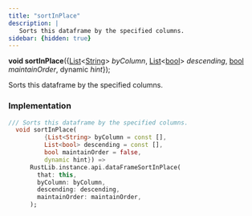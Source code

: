 ```yaml
---
title: "sortInPlace"
description: |
   Sorts this dataframe by the specified columns.
sidebar: {hidden: true}
---
```

<span class="dart-code"><strong>void sortInPlace</strong>({<span class="nobr">[List]\<[String]> <i>byColumn</i></span>, <span class="nobr">[List]\<[bool]> <i>descending</i></span>, <span class="nobr">[bool] <i>maintainOrder</i></span>, <span class="nobr">dynamic <i>hint</i></span>});</span>

 Sorts this dataframe by the specified columns.
### Implementation
```dart
/// Sorts this dataframe by the specified columns.
  void sortInPlace(
          {List<String> byColumn = const [],
          List<bool> descending = const [],
          bool maintainOrder = false,
          dynamic hint}) =>
      RustLib.instance.api.dataFrameSortInPlace(
        that: this,
        byColumn: byColumn,
        descending: descending,
        maintainOrder: maintainOrder,
      );
```

[String]: https://api.flutter.dev/flutter/dart-core/String-class.html
[List]: https://api.flutter.dev/flutter/dart-core/List-class.html
[bool]: https://api.flutter.dev/flutter/dart-core/bool-class.html